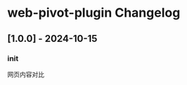 <!-- Keep a Changelog guide -> https://keepachangelog.com -->

# web-pivot-plugin Changelog

## [1.0.0] - 2024-10-15
### init

网页内容对比
